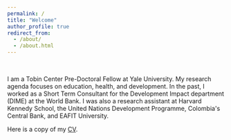 ```yaml
---
permalink: /
title: "Welcome"
author_profile: true
redirect_from: 
  - /about/
  - /about.html
---
```


&nbsp;

I am a Tobin Center Pre-Doctoral Fellow at Yale University. My research agenda focuses on education, health, and development. In the past, I worked as a Short Term Consultant for the Development Impact department (DIME) at the World Bank. I was also a research assistant at Harvard Kennedy School, the United Nations Development Programme, Colombia's Central Bank, and EAFIT University.

Here is a copy of my [CV](/files/CV_PabloUribe.pdf).
